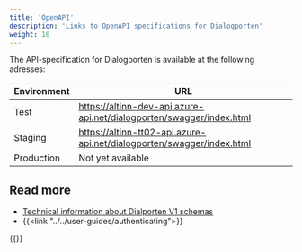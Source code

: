 ```yaml
---
title: 'OpenAPI'
description: 'Links to OpenAPI specifications for Dialogporten'
weight: 10
---
```


The API-specification for Dialogporten is available at the following adresses:

| Environment | URL                                                                   |
| ----------- | --------------------------------------------------------------------- |
| Test        | https://altinn-dev-api.azure-api.net/dialogporten/swagger/index.html  |
| Staging     | https://altinn-tt02-api.azure-api.net/dialogporten/swagger/index.html |
| Production  | Not yet available                                                     |

## Read more
* [Technical information about Dialporten V1 schemas](https://github.com/digdir/dialogporten/tree/main/docs/schema/V1)
* {{<link "../../user-guides/authenticating">}}

{{<children />}}

